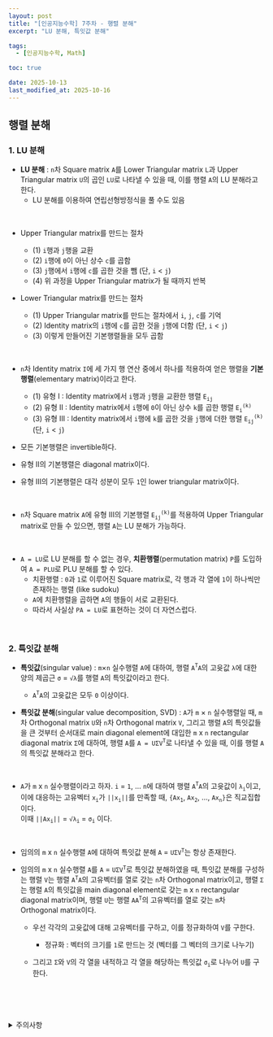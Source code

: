```yaml
---
layout: post
title: "[인공지능수학] 7주차 - 행렬 분해"
excerpt: "LU 분해, 특잇값 분해"

tags:
  - [인공지능수학, Math]

toc: true

date: 2025-10-13
last_modified_at: 2025-10-16
---
```

## 행렬 분해
### 1. LU 분해
- **LU 분해** : `n`차 Square matrix `A`를 Lower Triangular matrix `L`과 Upper Triangular matrix `U`의 곱인 `LU`로 나타낼 수 있을 때, 이를 행렬 `A`의 LU 분해라고 한다.  
  - LU 분해를 이용하여 연립선형방정식을 풀 수도 있음

<br>

- Upper Triangular matrix를 만드는 절차
  - (1) `i`행과 `j`행을 교환
  - (2) `i`행에 `0`이 아닌 상수 `c`를 곱함
  - (3) `j`행에서 `i`행에 `c`를 곱한 것을 뺌 (단, `i` < `j`)
  - (4) 위 과정을 Upper Triangular matrix가 될 때까지 반복

- Lower Triangular matrix를 만드는 절차
  - (1) Upper Triangular matrix를 만드는 절차에서 `i`, `j`, `c`를 기억
  - (2) Identity matrix의 `i`행에 `c`를 곱한 것을 `j`행에 더함 (단, `i` < `j`)
  - (3) 이렇게 만들어진 기본행렬들을 모두 곱함

<br>

- `n`차 Identity matrix `I`에 세 가지 행 연산 중에서 하나를 적용하여 얻은 행렬을 **기본행렬**(elementary matrix)이라고 한다.  
  - (1) 유형 I : Identity matrix에서 `i`행과 `j`행을 교환한 행렬 `E`<sub>`ij`</sub>  
  - (2) 유형 II : Identity matrix에서 `i`행에 `0`이 아닌 상수 `k`를 곱한 행렬 `E`<sub>`i`</sub><sup>`(k)`</sup>  
  - (3) 유형 III : Identity matrix에서 `i`행에 `k`를 곱한 것을 `j`행에 더한 행렬 `E`<sub>`ij`</sub><sup>`(k)`</sup> (단, `i` < `j`)  

- 모든 기본행렬은 invertible하다.
- 유형 II의 기본행렬은 diagonal matrix이다.  
- 유형 III의 기본행렬은 대각 성분이 모두 `1`인 lower triangular matrix이다.  

<br>

- `n`차 Square matrix `A`에 유형 III의 기본행렬 `E`<sub>`ij`</sub><sup>`(k)`</sup>를 적용하여 Upper Triangular matrix로 만들 수 있으면, 행렬 `A`는 LU 분해가 가능하다.  

<br>

- `A = LU`로 LU 분해를 할 수 없는 경우, **치환행렬**(permutation matrix) `P`를 도입하여 `A = PLU`로 PLU 분해를 할 수 있다.  
  - 치환행렬 : `0`과 `1`로 이루어진 Square matrix로, 각 행과 각 열에 `1`이 하나씩만 존재하는 행렬 (like sudoku)
  - `A`에 치환행렬을 곱하면 `A`의 행들이 서로 교환된다.
  - 따라서 사실상 `PA = LU`로 표현하는 것이 더 자연스럽다.  

<br>

### 2. 특잇값 분해
- **특잇값**(singular value) : `m`×`n` 실수행렬 `A`에 대하여, 행렬 `A`<sup>`T`</sup>`A`의 고윳값 `λ`에 대한 양의 제곱근 `σ` = `√λ`를 행렬 `A`의 특잇값이라고 한다.
  - `A`<sup>`T`</sup>`A`의 고윳값은 모두 `0` 이상이다.  

- **특잇값 분해**(singular value decomposition, SVD) : `A`가 `m` × `n` 실수행렬일 때, `m`차 Orthogonal matrix `U`와 `n`차 Orthogonal matrix `V`, 그리고 행렬 `A`의 특잇값들을 큰 것부터 순서대로 main diagonal element에 대입한 `m` x `n` rectangular diagonal matrix `Σ`에 대하여, 행렬 `A`를 `A = UΣV`<sup>`T`</sup>로 나타낼 수 있을 때, 이를 행렬 `A`의 특잇값 분해라고 한다.  

<br>

- `A`가 `m` x `n` 실수행렬이라고 하자. `i` = `1`, ... `n`에 대하여 행렬 `A`<sup>`T`</sup>`A`의 고윳값이 `λ`<sub>`i`</sub>이고, 이에 대응하는 고유벡터 `x`<sub>`i`</sub>가 `||x`<sub>`i`</sub>`||`를 만족할 때, `{Ax`<sub>`1`</sub>, `Ax`<sub>`2`</sub>, ..., `Ax`<sub>`n`</sub>`}`은 직교집합이다.  
이때 `||Ax`<sub>`i`</sub>`||` = `√λ`<sub>`i`</sub> = `σ`<sub>`i`</sub> 이다.  

<br>

- 임의의 `m` x `n` 실수행렬 `A`에 대하여 특잇값 분해 `A` = `UΣV`<sup>`T`</sup>는 항상 존재한다.  

- 임의의 `m` x `n` 실수행렬 `A`를 `A` = `UΣV`<sup>`T`</sup>로 특잇값 분해하였을 때, 특잇값 분해를 구성하는 행렬 `V`는 행렬 `A`<sup>`T`</sup>`A`의 고유벡터를 열로 갖는 `n`차 Orthogonal matrix이고, 행렬 `Σ`는 행렬 `A`의 특잇값을 main diagonal element로 갖는 `m` x `n` rectangular diagonal matrix이며, 행렬 `U`는 행렬 `AA`<sup>`T`</sup>의 고유벡터를 열로 갖는 `m`차 Orthogonal matrix이다.  

  - 우선 각각의 고윳값에 대해 고유벡터를 구하고, 이를 정규화하여 `V`를 구한다.  
    - 정규화 : 벡터의 크기를 `1`로 만드는 것 (벡터를 그 벡터의 크기로 나누기)  
  
  - 그리고 `Σ`와 `V`의 각 열을 내적하고 각 열을 해당하는 특잇값 `σ`<sub>`i`</sub>로 나누어 `U`를 구한다.  

<br>
<br>
<br>
<br>
<details>
<summary>주의사항</summary>
<div markdown=   "1">

이 포스팅은 강원대학교 이구연 교수님의 인공지능수학 수업을 들으며 내용을 정리 한 것입니다.  
수업 내용에 대한 저작권은 교수님께 있으니,  
다른 곳으로의 무분별한 내용 복사를 자제해 주세요.

</div>
</details> 